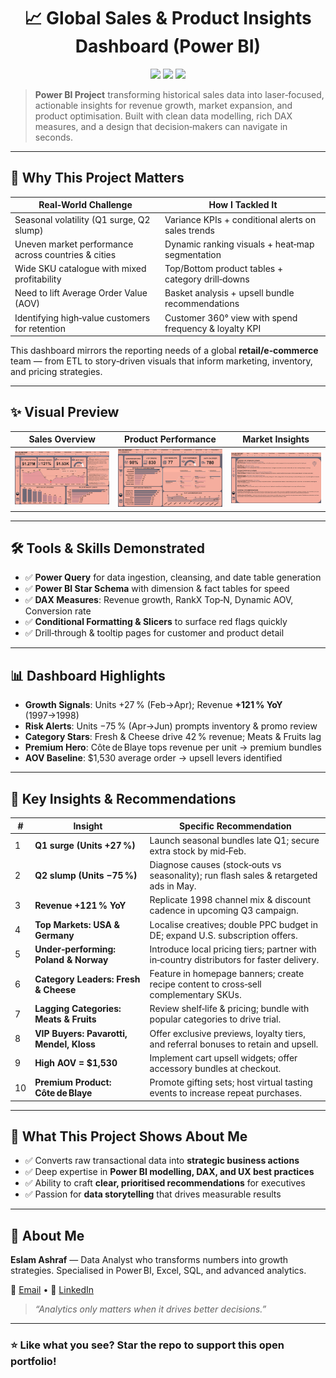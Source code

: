 <!-- ----------------------------------------------------------
 README | Global Sales & Product Dashboard — Power BI
 Author: ELSAHM 32 • Updated: 2025-06-18
------------------------------------------------ -->

<h1 align="center">📈 Global Sales & Product Insights Dashboard (Power BI)</h1>

<p align="center">
  <img src="https://img.shields.io/badge/Built with-Power BI,%20DAX,%20Power Query-00aaff?style=flat-square"/>
  <img src="https://img.shields.io/badge/Insights-Revenue,%20Markets,%20Products,%20AOV-brightgreen?style=flat-square"/>
  <img src="https://img.shields.io/badge/Use case-Retail & eCommerce Strategy-blue?style=flat-square"/>
</p>

> **Power BI Project** transforming historical sales data into laser‑focused, actionable insights for revenue growth, market expansion, and product optimisation.
> Built with clean data modelling, rich DAX measures, and a design that decision‑makers can navigate in seconds.

---

## 🚀 Why This Project Matters

| Real‑World Challenge                                | How I Tackled It                                      |
| --------------------------------------------------- | ----------------------------------------------------- |
| Seasonal volatility (Q1 surge, Q2 slump)            | Variance KPIs + conditional alerts on sales trends    |
| Uneven market performance across countries & cities | Dynamic ranking visuals + heat‑map segmentation       |
| Wide SKU catalogue with mixed profitability         | Top/Bottom product tables + category drill‑downs      |
| Need to lift Average Order Value (AOV)              | Basket analysis + upsell bundle recommendations       |
| Identifying high‑value customers for retention      | Customer 360° view with spend frequency & loyalty KPI |

This dashboard mirrors the reporting needs of a global **retail/e‑commerce** team — from ETL to story‑driven visuals that inform marketing, inventory, and pricing strategies.

---

## ✨ Visual Preview

| Sales Overview                                     | Product Performance                                     | Market Insights                                     |
| -------------------------------------------------- | ------------------------------------------------------- | --------------------------------------------------- |
| <img src="assets/sales-overview.png" width="300"/> | <img src="assets/product-performance.png" width="300"/> | <img src="assets/market-insights.png" width="300"/> |

---

## 🛠️ Tools & Skills Demonstrated

* ✅ **Power Query** for data ingestion, cleansing, and date table generation
* ✅ **Power BI Star Schema** with dimension & fact tables for speed
* ✅ **DAX Measures**: Revenue growth, RankX Top‑N, Dynamic AOV, Conversion rate
* ✅ **Conditional Formatting & Slicers** to surface red flags quickly
* ✅ Drill‑through & tooltip pages for customer and product detail

---

## 📊 Dashboard Highlights

* **Growth Signals**: Units +27 % (Feb→Apr); Revenue **+121 % YoY** (1997→1998)
* **Risk Alerts**: Units −75 % (Apr→Jun) prompts inventory & promo review
* **Category Stars**: Fresh & Cheese drive 42 % revenue; Meats & Fruits lag
* **Premium Hero**: Côte de Blaye tops revenue per unit → premium bundles
* **AOV Baseline**: \$1,530 average order → upsell levers identified

---

## 📌 Key Insights & Recommendations

| #  | Insight                                  | Specific Recommendation                                                                  |
| -- | ---------------------------------------- | ---------------------------------------------------------------------------------------- |
| 1  | **Q1 surge (Units +27 %)**               | Launch seasonal bundles late Q1; secure extra stock by mid‑Feb.                          |
| 2  | **Q2 slump (Units −75 %)**               | Diagnose causes (stock‑outs vs seasonality); run flash sales & retargeted ads in May.    |
| 3  | **Revenue +121 % YoY**                   | Replicate 1998 channel mix & discount cadence in upcoming Q3 campaign.                   |
| 4  | **Top Markets: USA & Germany**           | Localise creatives; double PPC budget in DE; expand U.S. subscription offers.            |
| 5  | **Under‑performing: Poland & Norway**    | Introduce local pricing tiers; partner with in‑country distributors for faster delivery. |
| 6  | **Category Leaders: Fresh & Cheese**     | Feature in homepage banners; create recipe content to cross‑sell complementary SKUs.     |
| 7  | **Lagging Categories: Meats & Fruits**   | Review shelf‑life & pricing; bundle with popular categories to drive trial.              |
| 8  | **VIP Buyers: Pavarotti, Mendel, Kloss** | Offer exclusive previews, loyalty tiers, and referral bonuses to retain and upsell.      |
| 9  | **High AOV = \$1,530**                   | Implement cart upsell widgets; offer accessory bundles at checkout.                      |
| 10 | **Premium Product: Côte de Blaye**       | Promote gifting sets; host virtual tasting events to increase repeat purchases.          |

---

## 🧠 What This Project Shows About Me

* ✅ Converts raw transactional data into **strategic business actions**
* ✅ Deep expertise in **Power BI modelling, DAX, and UX best practices**
* ✅ Ability to craft **clear, prioritised recommendations** for executives
* ✅ Passion for **data storytelling** that drives measurable results

---

## 👤 About Me

**Eslam Ashraf** — Data Analyst who transforms numbers into growth strategies. Specialised in Power BI, Excel, SQL, and advanced analytics.

📧 [Email](mailto:islamashraf.b@gmail.com) • 👤 [LinkedIn](https://www.linkedin.com/in/eslamashraff/)

> *“Analytics only matters when it drives better decisions.”*

---

### ⭐ Like what you see? **Star the repo** to support this open portfolio!

